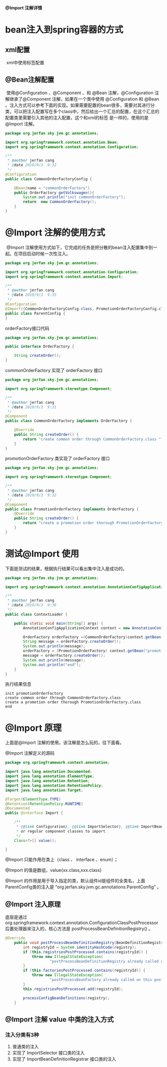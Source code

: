 **@Import 注解详情**

# bean注入到spring容器的方式

## xml配置

​        xml中使用<bean>标签配置

## @Bean注解配置

​        使用@Configuration 、@Component  、和 @Bean 注解，@Configuration 注解继承了@Component 注解，如果在一个类中使用 @Configuration 和 @Bean 。注入方式可以参考下面的实现。如果需要配置的bean很多，需要对其进行分类，可以把注入配置写在多个class中，然后给出一个汇总的配置，在这个汇总的配置类里需要引入其他的注入配置，这个和xml的<import>标签 是一样的，使用的是@Import 注解。

```java
package org.jerfan.sky.jvm.gc.annotations;

import org.springframework.context.annotation.Bean;
import org.springframework.context.annotation.Configuration;

/**
 * @author jerfan.cang
 * @date 2019/9/3  9:32
 */
@Configuration
public class CommonOrderFactoryConfig {

    @Bean(name = "commonOrderFactory")
    public OrderFactory getVolkswagen(){
        System.out.println("init commonOrderFactory");
        return  new CommonOrderFactory();
    }
}
```

# @Import  注解的使用方式

​        @Import 注解使用方式如下，它完成的任务是把分散的bean注入配置集中到一起。在项目启动时候一次性注入。

```java
package org.jerfan.sky.jvm.gc.annotations;

import org.springframework.context.annotation.Configuration;
import org.springframework.context.annotation.Import;

/**
 * @author jerfan.cang
 * @date 2019/9/3  9:35
 */
@Configuration
@Import({CommonOrderFactoryConfig.class, PromotionOrderFactoryConfig.class})
public class ParentConfig {
}

```

orderFactory接口代码

```java
package org.jerfan.sky.jvm.gc.annotations;

public interface OrderFactory {

    String createOrder();
}
```

commonOrderFactory 实现了 orderFactory 接口

```java
package org.jerfan.sky.jvm.gc.annotations;

import org.springframework.stereotype.Component;

/**
 * @author jerfan.cang
 * @date 2019/9/3  9:31
 */
@Component
public class CommonOrderFactory implements OrderFactory {

    @Override
    public String createOrder() {
        return "create common order through CommonOrderFactory.class ";
    }
}

```

promotionOrderFactory 类实现了 orderFactory 接口

```java
package org.jerfan.sky.jvm.gc.annotations;

import org.springframework.stereotype.Component;

/**
 * @author jerfan.cang
 * @date 2019/9/3  9:32
 */
@Component
public class PromotionOrderFactory implements OrderFactory {
    @Override
    public String createOrder() {
        return "create a promotion order thorough PromotionOrderFactory.class";
    }
}

```

# 测试@Import 使用

下面是测试的结果，根据执行结果可以看出集中注入是成功的。

```java
package org.jerfan.sky.jvm.gc.annotations;

import org.springframework.context.annotation.AnnotationConfigApplicationContext;

/**
 * @author jerfan.cang
 * @date 2019/9/3  9:36
 */
public class ContextLoader {

    public static void main(String[] args) {
        AnnotationConfigApplicationContext context = new AnnotationConfigApplicationContext(ParentConfig.class);

        OrderFactory orderFactory =(CommonOrderFactory)context.getBean("commonOrderFactory");
        String message = orderFactory.createOrder();
        System.out.println(message);
        orderFactory = (PromotionOrderFactory) context.getBean("promotionOrderFactory");
        message = orderFactory.createOrder();
        System.out.println(message);
        System.out.println("end");
    }
}

```

执行结果信息

```
init promotionOrderFactory
create common order through CommonOrderFactory.class 
create a promotion order thorough PromotionOrderFactory.class
end
```

# @Import 原理

上面是@Import 注解的使用，该注解是怎么玩的，往下面看。

@Import 注解定义的源码

```java
package org.springframework.context.annotation;

import java.lang.annotation.Documented;
import java.lang.annotation.ElementType;
import java.lang.annotation.Retention;
import java.lang.annotation.RetentionPolicy;
import java.lang.annotation.Target;

@Target(ElementType.TYPE)
@Retention(RetentionPolicy.RUNTIME)
@Documented
public @interface Import {

	/**
	 * {@link Configuration}, {@link ImportSelector}, {@link ImportBeanDefinitionRegistrar}
	 * or regular component classes to import.
	 */
	Class<?>[] value();

}
```



@Import 只能作用在类上（class 、 interface 、enum）；

@Import 的值是数组，value{xx.class,xxx.class}

@Import 的作用是用于导入指定的类，默认组件id是组件的全类名，上面ParentConfig类的注入是 “org.jerfan.sky.jvm.gc.annotations.ParentConfig” 。



## @Import 注入原理

底层是通过 org.springframework.context.annotation.ConfigurationClassPostProcessor 后置处理器来注入的，核心方法是 postProcessBeanDefinitionRegistry() 。



```java
@Override
	public void postProcessBeanDefinitionRegistry(BeanDefinitionRegistry registry) {
		int registryId = System.identityHashCode(registry);
		if (this.registriesPostProcessed.contains(registryId)) {
			throw new IllegalStateException(
					"postProcessBeanDefinitionRegistry already called on this post-processor against " + registry);
		}
		if (this.factoriesPostProcessed.contains(registryId)) {
			throw new IllegalStateException(
					"postProcessBeanFactory already called on this post-processor against " + registry);
		}
		this.registriesPostProcessed.add(registryId);

		processConfigBeanDefinitions(registry);
	}
```

## @Import 注解 value 中类的注入方式

###         注入分类有3种

1. 普通类的注入
2. 实现了 ImportSelector 接口类的注入
3. 实现了 ImportBeanDefinitionRegistrar 接口类的注入



